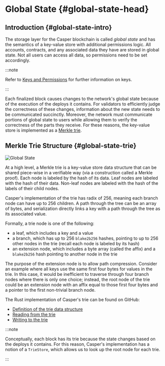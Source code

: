 # Global State {#global-state-head}

## Introduction {#global-state-intro}

The storage layer for the Casper blockchain is called *global state* and has the semantics of a key-value store with additional permissions logic. All accounts, contracts, and any associated data they have are stored in global state. Not all users can access all data, so permissions need to be set accordingly.

:::note

Refer to [Keys and Permissions](./serialization-standard.md#serialization-standard-state-keys) for further information on keys.

:::

Each finalized block causes changes to the network's global state because of the execution of the deploys it contains. For validators to efficiently judge the correctness of these changes, information about the new state needs to be communicated succinctly. Moreover, the network must communicate portions of global state to users while allowing them to verify the correctness of the parts they receive. For these reasons, the key-value store is implemented as a [Merkle trie](#global-state-trie).

## Merkle Trie Structure {#global-state-trie}

![Global State](/image/design/global-state.png)

At a high level, a Merkle trie is a key-value store data structure that can be shared piece-wise in a verifiable way (via a construction called a Merkle proof). Each node is labeled by the hash of its data. Leaf nodes are labeled with the hash of their data. Non-leaf nodes are labeled with the hash of the labels of their child nodes.

Casper's implementation of the trie has radix of 256, meaning each branch node can have up to 256 children. A path through the tree can be an array of bytes, and serialization directly links a key with a path through the tree as its associated value.

Formally, a trie node is one of the following:

-   a leaf, which includes a key and a value
-   a branch, which has up to 256 `blake2b256` hashes, pointing to up to 256 other nodes in the trie (recall each node is labeled by its hash)
-   an extension node, which includes a byte array (called the affix) and a `blake2b256` hash pointing to another node in the trie

The purpose of the extension node is to allow path compression. Consider an example where all keys use the same first four bytes for values in the trie. In this case, it would be inefficient to traverse through four branch nodes where there is only one choice; instead, the root node of the trie could be an extension node with an affix equal to those first four bytes and a pointer to the first non-trivial branch node.

The Rust implementation of Casper's trie can be found on GitHub:

-   [Definition of the trie data structure](https://github.com/casper-network/casper-node/blob/c8db6a737c41dcdfb86ed6bed16d24284cf5c3b9/execution_engine/src/storage/trie/mod.rs#L340)
-   [Reading from the trie](https://github.com/casper-network/casper-node/blob/c8db6a737c41dcdfb86ed6bed16d24284cf5c3b9/execution_engine/src/storage/trie_store/operations/mod.rs#L44)
-   [Writing to the trie](https://github.com/casper-network/casper-node/blob/c8db6a737c41dcdfb86ed6bed16d24284cf5c3b9/execution_engine/src/storage/trie_store/operations/mod.rs#L845)

:::note

Conceptually, each block has its trie because the state changes based on the deploys it contains. For this reason, Casper's implementation has a notion of a `TrieStore`, which allows us to look up the root node for each trie.

:::
